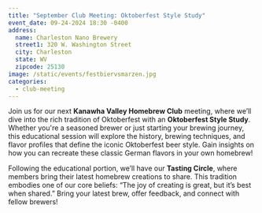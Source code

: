 ```yaml
---
title: "September Club Meeting: Oktoberfest Style Study"
event_date: 09-24-2024 18:30 -0400
address:
  name: Charleston Nano Brewery
  street1: 320 W. Washington Street
  city: Charleston
  state: WV
  zipcode: 25130
image: /static/events/festbiervsmarzen.jpg
categories:
  - club-meeting
---
```

Join us for our next **Kanawha Valley Homebrew Club** meeting, where we’ll dive into the rich tradition of Oktoberfest with an **Oktoberfest Style Study**. Whether you're a seasoned brewer or just starting your brewing journey, this educational session will explore the history, brewing techniques, and flavor profiles that define the iconic Oktoberfest beer style. Gain insights on how you can recreate these classic German flavors in your own homebrew!

Following the educational portion, we’ll have our **Tasting Circle**, where members bring their latest homebrew creations to share. This tradition embodies one of our core beliefs: “The joy of creating is great, but it’s best when shared.” Bring your latest brew, offer feedback, and connect with fellow brewers!